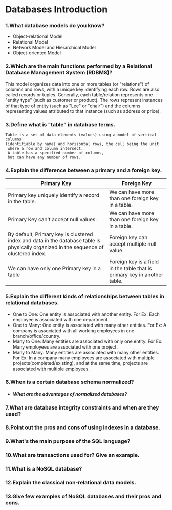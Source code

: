 # Databases Introduction

### 1.What database models do you know?
  * Object-relational Model
  * Relational Model
  * Network Model and Hierarchical Model
  * Object-oriented Model

### 2.Which are the main functions performed by a Relational Database Management System (RDBMS)?
  This model organizes data into one or more tables (or "relations") of columns and rows, with a unique key identifying each row. Rows are also called records or tuples. Generally, each table/relation represents one "entity type" (such as customer or product). The rows represent instances of that type of entity (such as "Lee" or "chair") and the columns representing values attributed to that instance (such as address or price).

### 3.Define what is "table" in database terms.

    Table is a set of data elements (values) using a model of vertical columns
    (identifiable by name) and horizontal rows, the cell being the unit
     where a row and column intersect.
     A table has a specified number of columns,
     but can have any number of rows.

### 4.Explain the difference between a primary and a foreign key.
   | Primary Key | Foreign Key |
   |-------------|-------------|
   |Primary key uniquely identify a record in the table. |We can have more than one foreign key in a table. |
   |Primary Key can't accept null values. |We can have more than one foreign key in a table. |
   |By default, Primary key is clustered index and data in the database table is physically organized in the sequence of clustered index.| Foreign key can accept multiple null value. |
   |We can have only one Primary key in a table| Foreign key is a field in the table that is primary key in another table.|

### 5.Explain the different kinds of relationships between tables in relational databases.

- One to One: One entity is associated with another entity. For Ex: Each employee is associated with one department
- One to Many: One entity is associated with many other entities. For Ex: A company is associated with all working employees in one branch/office/country.
- Many to One: Many entities are associated with only one entity. For Ex: Many employees are associated with one project.
- Many to Many: Many entities are associated with many other entities. For Ex: In a company many employees are associated with multiple projects(completed/existing), and at the same time, projects are associated with multiple employees.

### 6.When is a certain database schema normalized?
 - ##### What are the advantages of normalized databases?

### 7.What are database integrity constraints and when are they used?
### 8.Point out the pros and cons of using indexes in a database.
### 9.What's the main purpose of the SQL language?
### 10.What are transactions used for? Give an example.

### 11.What is a NoSQL database?
### 12.Explain the classical non-relational data models.
### 13.Give few examples of NoSQL databases and their pros and cons.
